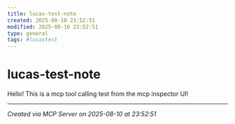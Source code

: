```yaml
---
title: lucas-test-note
created: 2025-08-10 23:52:51
modified: 2025-08-10 23:52:51
type: general
tags: #lucastest
---
```


# lucas-test-note

Hello! This is a mcp tool calling test from the mcp inspector UI!

---
*Created via MCP Server on 2025-08-10 at 23:52:51*
